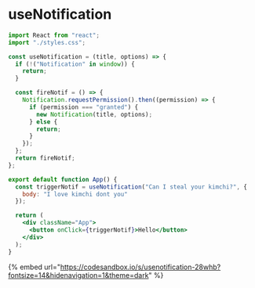 # useNotification

```jsx
import React from "react";
import "./styles.css";

const useNotification = (title, options) => {
  if (!("Notification" in window)) {
    return;
  }

  const fireNotif = () => {
    Notification.requestPermission().then((permission) => {
      if (permission === "granted") {
        new Notification(title, options);
      } else {
        return;
      }
    });
  };
  return fireNotif;
};

export default function App() {
  const triggerNotif = useNotification("Can I steal your kimchi?", {
    body: "I love kimchi dont you"
  });

  return (
    <div className="App">
      <button onClick={triggerNotif}>Hello</button>
    </div>
  );
}

```

{% embed url="https://codesandbox.io/s/usenotification-28whb?fontsize=14&hidenavigation=1&theme=dark" %}



